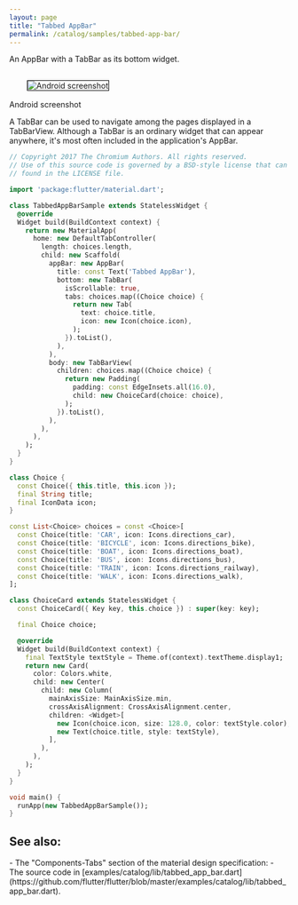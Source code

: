 ```yaml
---
layout: page
title: "Tabbed AppBar"
permalink: /catalog/samples/tabbed-app-bar/
---
```


An AppBar with a TabBar as its bottom widget.

<p>
  <div class="container-fluid">
    <div class="row">
      <div class="col-md-4">
        <div class="panel panel-default">
          <div class="panel-body" style="padding: 16px 32px;">
            <img style="border:1px solid #000000" src="https://storage.googleapis.com/flutter-catalog/cb4a54db8fb3726bf4293b9cc5cb12ce16883803/tabbed_app_bar_small.png" alt="Android screenshot" class="img-responsive">
          </div>
          <div class="panel-footer">
            Android screenshot
          </div>
        </div>
      </div>
    </div>
  </div>
</p>

A TabBar can be used to navigate among the pages displayed in a TabBarView.
Although a TabBar is an ordinary widget that can appear anywhere, it's most often
included in the application's AppBar.

```dart
// Copyright 2017 The Chromium Authors. All rights reserved.
// Use of this source code is governed by a BSD-style license that can be
// found in the LICENSE file.

import 'package:flutter/material.dart';

class TabbedAppBarSample extends StatelessWidget {
  @override
  Widget build(BuildContext context) {
    return new MaterialApp(
      home: new DefaultTabController(
        length: choices.length,
        child: new Scaffold(
          appBar: new AppBar(
            title: const Text('Tabbed AppBar'),
            bottom: new TabBar(
              isScrollable: true,
              tabs: choices.map((Choice choice) {
                return new Tab(
                  text: choice.title,
                  icon: new Icon(choice.icon),
                );
              }).toList(),
            ),
          ),
          body: new TabBarView(
            children: choices.map((Choice choice) {
              return new Padding(
                padding: const EdgeInsets.all(16.0),
                child: new ChoiceCard(choice: choice),
              );
            }).toList(),
          ),
        ),
      ),
    );
  }
}

class Choice {
  const Choice({ this.title, this.icon });
  final String title;
  final IconData icon;
}

const List<Choice> choices = const <Choice>[
  const Choice(title: 'CAR', icon: Icons.directions_car),
  const Choice(title: 'BICYCLE', icon: Icons.directions_bike),
  const Choice(title: 'BOAT', icon: Icons.directions_boat),
  const Choice(title: 'BUS', icon: Icons.directions_bus),
  const Choice(title: 'TRAIN', icon: Icons.directions_railway),
  const Choice(title: 'WALK', icon: Icons.directions_walk),
];

class ChoiceCard extends StatelessWidget {
  const ChoiceCard({ Key key, this.choice }) : super(key: key);

  final Choice choice;

  @override
  Widget build(BuildContext context) {
    final TextStyle textStyle = Theme.of(context).textTheme.display1;
    return new Card(
      color: Colors.white,
      child: new Center(
        child: new Column(
          mainAxisSize: MainAxisSize.min,
          crossAxisAlignment: CrossAxisAlignment.center,
          children: <Widget>[
            new Icon(choice.icon, size: 128.0, color: textStyle.color),
            new Text(choice.title, style: textStyle),
          ],
        ),
      ),
    );
  }
}

void main() {
  runApp(new TabbedAppBarSample());
}
```

<h2>See also:</h2>
- The "Components-Tabs" section of the material design specification:
    <https://material.io/guidelines/components/tabs.html>
- The source code in [examples/catalog/lib/tabbed_app_bar.dart](https://github.com/flutter/flutter/blob/master/examples/catalog/lib/tabbed_app_bar.dart).
